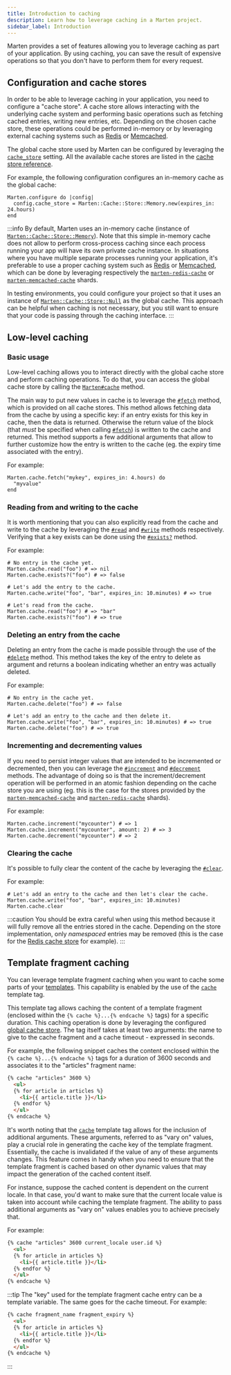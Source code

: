 ```yaml
---
title: Introduction to caching
description: Learn how to leverage caching in a Marten project.
sidebar_label: Introduction
---
```


Marten provides a set of features allowing you to leverage caching as part of your application. By using caching, you can save the result of expensive operations so that you don't have to perform them for every request.

## Configuration and cache stores

In order to be able to leverage caching in your application, you need to configure a "cache store". A cache store allows interacting with the underlying cache system and performing basic operations such as fetching cached entries, writing new entries, etc. Depending on the chosen cache store, these operations could be performed in-memory or by leveraging external caching systems such as [Redis](https://redis.io) or [Memcached](https://memcached.org).

The global cache store used by Marten can be configured by leveraging the [`cache_store`](../development/reference/settings.md#cache_store) setting. All the available cache stores are listed in the [cache store reference](./reference/stores.md).

For example, the following configuration configures an in-memory cache as the global cache:

```crystal
Marten.configure do |config|
  config.cache_store = Marten::Cache::Store::Memory.new(expires_in: 24.hours)
end
```

:::info
By default, Marten uses an in-memory cache (instance of [`Marten::Cache::Store::Memory`](pathname:///api/0.3/Marten/Cache/Store/Memory.html)). Note that this simple in-memory cache does not allow to perform cross-process caching since each process running your app will have its own private cache instance. In situations where you have multiple separate processes running your application, it's preferable to use a proper caching system such as [Redis](https://redis.io) or [Memcached](https://memcached.org), which can be done by leveraging respectively the [`marten-redis-cache`](https://github.com/martenframework/marten-redis-cache) or [`marten-memcached-cache`](https://github.com/martenframework/marten-memcached-cache) shards.

In testing environments, you could configure your project so that it uses an instance of [`Marten::Cache::Store::Null`](pathname:///api/0.3/Marten/Cache/Store/Null.html) as the global cache. This approach can be helpful when caching is not necessary, but you still want to ensure that your code is passing through the caching interface.
:::

## Low-level caching

### Basic usage

Low-level caching allows you to interact directly with the global cache store and perform caching operations. To do that, you can access the global cache store by calling the [`Marten#cache`](pathname:///api/0.3/Marten.html#cache%3ACache%3A%3AStore%3A%3ABase-class-method) method.

The main way to put new values in cache is to leverage the [`#fetch`](pathname:///api/0.3/Marten/Cache/Store/Base.html#fetch(key%3AString|Symbol%2Cexpires_at%3ATime|Nil%3Dnil%2Cexpires_in%3ATime%3A%3ASpan|Nil%3Dnil%2Cversion%3AInt32|Nil%3Dnil%2Cforce%3Dfalse%2Crace_condition_ttl%3ATime%3A%3ASpan|Nil%3Dnil%2Ccompress%3ABool|Nil%3Dnil%2Ccompress_threshold%3AInt32|Nil%3Dnil%2C%26)%3AString|Nil-instance-method) method, which is provided on all cache stores. This method allows fetching data from the cache by using a specific key: if an entry exists for this key in cache, then the data is returned. Otherwise the return value of the block (that _must_ be specified when calling [`#fetch`](pathname:///api/0.3/Marten/Cache/Store/Base.html#fetch(key%3AString|Symbol%2Cexpires_at%3ATime|Nil%3Dnil%2Cexpires_in%3ATime%3A%3ASpan|Nil%3Dnil%2Cversion%3AInt32|Nil%3Dnil%2Cforce%3Dfalse%2Crace_condition_ttl%3ATime%3A%3ASpan|Nil%3Dnil%2Ccompress%3ABool|Nil%3Dnil%2Ccompress_threshold%3AInt32|Nil%3Dnil%2C%26)%3AString|Nil-instance-method)) is written to the cache and returned. This method supports a few additional arguments that allow to further customize how the entry is written to the cache (eg. the expiry time associated with the entry).

For example:

```crystal
Marten.cache.fetch("mykey", expires_in: 4.hours) do
  "myvalue"
end
```

### Reading from and writing to the cache

It is worth mentioning that you can also explicitly read from the cache and write to the cache by leveraging the [`#read`](pathname:///api/0.3/Marten/Cache/Store/Base.html#read(key%3AString|Symbol%2Cversion%3AInt32|Nil%3Dnil)%3AString|Nil-instance-method) and [`#write`](pathname:///api/0.3/Marten/Cache/Store/Base.html#write(key%3AString|Symbol%2Cvalue%3AString%2Cexpires_at%3ATime|Nil%3Dnil%2Cexpires_in%3ATime%3A%3ASpan|Nil%3Dnil%2Cversion%3AInt32|Nil%3Dnil%2Crace_condition_ttl%3ATime%3A%3ASpan|Nil%3Dnil%2Ccompress%3ABool|Nil%3Dnil%2Ccompress_threshold%3AInt32|Nil%3Dnil)-instance-method) methods respectively. Verifying that a key exists can be done using the [`#exists?`](pathname:///api/0.3/Marten/Cache/Store/Base.html#exists%3F(key%3AString|Symbol%2Cversion%3AInt32|Nil%3Dnil)%3ABool-instance-method) method.

For example:

```crystal
# No entry in the cache yet.
Marten.cache.read("foo") # => nil
Marten.cache.exists?("foo") # => false

# Let's add the entry to the cache.
Marten.cache.write("foo", "bar", expires_in: 10.minutes) # => true

# Let's read from the cache.
Marten.cache.read("foo") # => "bar"
Marten.cache.exists?("foo") # => true
```

### Deleting an entry from the cache

Deleting an entry from the cache is made possible through the use of the [`#delete`](pathname:///api/0.3/Marten/Cache/Store/Base.html#delete(key%3AString|Symbol)%3ABool-instance-method) method. This method takes the key of the entry to delete as argument and returns a boolean indicating whether an entry was actually deleted.

For example:

```crystal
# No entry in the cache yet.
Marten.cache.delete("foo") # => false

# Let's add an entry to the cache and then delete it.
Marten.cache.write("foo", "bar", expires_in: 10.minutes) # => true
Marten.cache.delete("foo") # => true
```

### Incrementing and decrementing values

If you need to persist integer values that are intended to be incremented or decremented, then you can leverage the [`#increment`](pathname:///api/0.3/Marten/Cache/Store/Base.html#increment(key%3AString%2Camount%3AInt32%3D1%2Cexpires_at%3ATime|Nil%3Dnil%2Cexpires_in%3ATime%3A%3ASpan|Nil%3Dnil%2Cversion%3AInt32|Nil%3Dnil%2Crace_condition_ttl%3ATime%3A%3ASpan|Nil%3Dnil%2Ccompress%3ABool|Nil%3Dnil%2Ccompress_threshold%3AInt32|Nil%3Dnil)%3AInt-instance-method) and [`#decrement`](pathname:///api/0.3/Marten/Cache/Store/Base.html#decrement(key%3AString%2Camount%3AInt32%3D1%2Cexpires_at%3ATime|Nil%3Dnil%2Cexpires_in%3ATime%3A%3ASpan|Nil%3Dnil%2Cversion%3AInt32|Nil%3Dnil%2Crace_condition_ttl%3ATime%3A%3ASpan|Nil%3Dnil%2Ccompress%3ABool|Nil%3Dnil%2Ccompress_threshold%3AInt32|Nil%3Dnil)%3AInt-instance-method) methods. The advantage of doing so is that the increment/decrement operation will be performed in an atomic fashion depending on the cache store you are using (eg. this is the case for the stores provided by the [`marten-memcached-cache`](https://github.com/martenframework/marten-memcached-cache) and [`marten-redis-cache`](https://github.com/martenframework/marten-redis-cache) shards).

For example:

```crystal
Marten.cache.increment("mycounter") # => 1
Marten.cache.increment("mycounter", amount: 2) # => 3
Marten.cache.decrement("mycounter") # => 2
```

### Clearing the cache

It's possible to fully clear the content of the cache by leveraging the [`#clear`](pathname:///api/0.3/Marten/Cache/Store/Base.html#clear-instance-method).

For example:

```crystal
# Let's add an entry to the cache and then let's clear the cache.
Marten.cache.write("foo", "bar", expires_in: 10.minutes)
Marten.cache.clear
```

:::caution
You should be extra careful when using this method because it will fully remove all the entries stored in the cache. Depending on the store implementation, only _namespaced_ entries may be removed (this is the case for the [Redis cache store](https://github.com/martenframework/marten-redis-cache) for example).
:::

## Template fragment caching

You can leverage template fragment caching when you want to cache some parts of your [templates](../templates.mdx). This capability is enabled by the use of the [`cache`](../templates/reference/tags.md#cache) template tag.

This template tag allows caching the content of a template fragment (enclosed within the `{% cache %}...{% endcache %}` tags) for a specific duration. This caching operation is done by leveraging the configured [global cache store](#configuration-and-cache-stores). The tag itself takes at least two arguments: the name to give to the cache fragment and a cache timeout - expressed in seconds.

For example, the following snippet caches the content enclosed within the `{% cache %}...{% endcache %}` tags for a duration of 3600 seconds and associates it to the "articles" fragment name:

```html
{% cache "articles" 3600 %}
  <ul>
  {% for article in articles %}
    <li>{{ article.title }}</li>
  {% endfor %}
  </ul>
{% endcache %}
```

It's worth noting that the [`cache`](../templates/reference/tags.md#cache) template tag allows for the inclusion of additional arguments. These arguments, referred to as "vary on" values, play a crucial role in generating the cache key of the template fragment. Essentially, the cache is invalidated if the value of any of these arguments changes. This feature comes in handy when you need to ensure that the template fragment is cached based on other dynamic values that may impact the generation of the cached content itself.

For instance, suppose the cached content is dependent on the current locale. In that case, you'd want to make sure that the current locale value is taken into account while caching the template fragment. The ability to pass additional arguments as "vary on" values enables you to achieve precisely that.

For example:

```html
{% cache "articles" 3600 current_locale user.id %}
  <ul>
  {% for article in articles %}
    <li>{{ article.title }}</li>
  {% endfor %}
  </ul>
{% endcache %}
```

:::tip
The "key" used for the template fragment cache entry can be a template variable. The same goes for the cache timeout. For example:

```html
{% cache fragment_name fragment_expiry %}
  <ul>
  {% for article in articles %}
    <li>{{ article.title }}</li>
  {% endfor %}
  </ul>
{% endcache %}
```
:::
